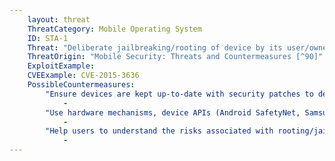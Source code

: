 ```yaml
---
    layout: threat
    ThreatCategory: Mobile Operating System
    ID: STA-1
    Threat: "Deliberate jailbreaking/rooting of device by its user/owner, which may place the device in a degraded security state"
    ThreatOrigin: "Mobile Security: Threats and Countermeasures [^90]"
    ExploitExample:
    CVEExample: CVE-2015-3636
    PossibleCountermeasures:
        "Ensure devices are kept up-to-date with security patches to decrease the likelihood that they can be rooted/jailbroken.":
            -
        "Use hardware mechanisms, device APIs (Android SafetyNet, Samsung Knox hardware-backed remote attestation, or other applicable remote attestation technologies), or other tools to detect rooted/jailbroken devices, provide notification to the enterprise and user, and block enterprise connectivity.":
            -
        "Help users to understand the risks associated with rooting/jailbreaking their devices.":
            -
---
```

